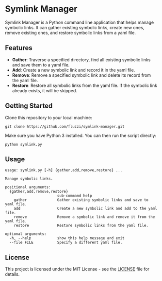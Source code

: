 # Symlink Manager

Symlink Manager is a Python command line application that helps manage symbolic links. It can gather existing symbolic links, create new ones, remove existing ones, and restore symbolic links from a yaml file. 

## Features

- **Gather**: Traverse a specified directory, find all existing symbolic links and save them to a yaml file.
- **Add**: Create a new symbolic link and record it in the yaml file.
- **Remove**: Remove a specified symbolic link and delete its record from the yaml file.
- **Restore**: Restore all symbolic links from the yaml file. If the symbolic link already exists, it will be skipped.

## Getting Started

Clone this repository to your local machine:

```
git clone https://github.com/fluzzi/symlink-manager.git
```

Make sure you have Python 3 installed. You can then run the script directly:

```
python symlink.py
```

## Usage

```
usage: symlink.py [-h] {gather,add,remove,restore} ...

Manage symbolic links.

positional arguments:
  {gather,add,remove,restore}
                        sub-command help
    gather              Gather existing symbolic links and save to yaml file.
    add                 Create a new symbolic link and add to the yaml file.
    remove              Remove a symbolic link and remove it from the yaml file.
    restore             Restore symbolic links from the yaml file.

optional arguments:
  -h, --help            show this help message and exit
  --file FILE           Specify a different yaml file.
```

## License

This project is licensed under the MIT License - see the [LICENSE](LICENSE) file for details.

